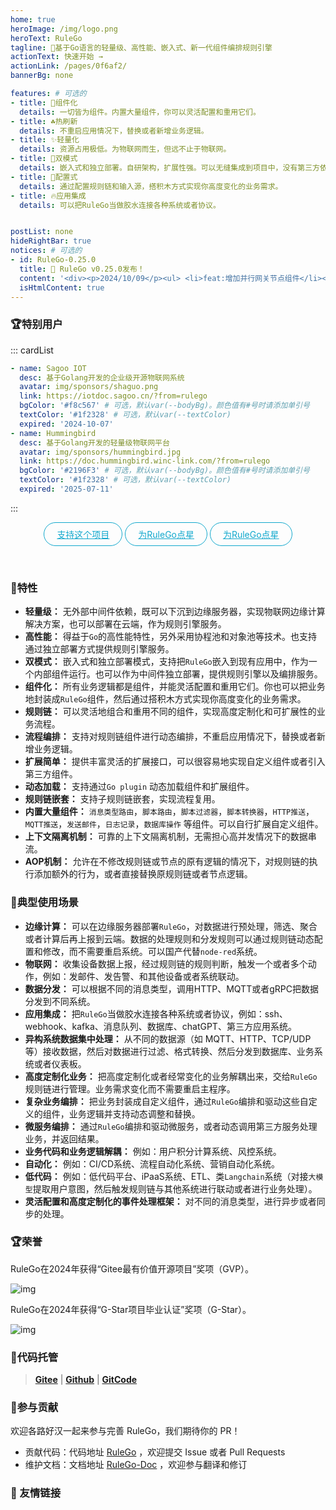 ```yaml
---
home: true
heroImage: /img/logo.png
heroText: RuleGo
tagline: 🚀基于Go语言的轻量级、高性能、嵌入式、新一代组件编排规则引擎
actionText: 快速开始 →
actionLink: /pages/0f6af2/
bannerBg: none

features: # 可选的
- title: 🧩组件化
  details: 一切皆为组件。内置大量组件，你可以灵活配置和重用它们。
- title: ☘️热刷新
  details: 不重启应用情况下，替换或者新增业务逻辑。
- title: ✨轻量化
  details: 资源占用极低。为物联网而生，但远不止于物联网。
- title: 🎯双模式
  details: 嵌入式和独立部署。自研架构，扩展性强。可以无缝集成到项目中，没有第三方依赖，部署简单。
- title: 📑配置式
  details: 通过配置规则链和输入源，搭积木方式实现你高度变化的业务需求。
- title: 🔥应用集成
  details: 可以把RuleGo当做胶水连接各种系统或者协议。


postList: none
hideRightBar: true
notices: # 可选的
- id: RuleGo-0.25.0
  title: 📢 RuleGo v0.25.0发布！
  content: '<div><p>2024/10/09</p><ul> <li>feat:增加并行网关节点组件</li><li>feat:增加汇聚节点组件</li><li>feat:for节点组件增加合并遍历结果选项</li><li>feat:增加gRPC客户端节点组件</li><li>feat:增加git操作相关节点组件</li><li>feat:ruleContext允许获得Out Message和error</li><li>feat:增加js内置函数注册器</li><li>fix:http endpoint无法使用节点池</li><li>perf:优化保存运行日志</li></ul><p style="text-align: center;"><a href="https://github.com/rulego/rulego/blob/main/doc/CHANGELOG.md" target="_blank">查看详情</a></p></div>'
  isHtmlContent: true
---
```


<Notice :data="$frontmatter.notices"/>

### 🏆特别用户

::: cardList
```yaml
- name: Sagoo IOT
  desc: 基于Golang开发的企业级开源物联网系统
  avatar: img/sponsors/shaguo.png
  link: https://iotdoc.sagoo.cn/?from=rulego
  bgColor: '#f8c567' # 可选，默认var(--bodyBg)。颜色值有#号时请添加单引号
  textColor: '#1f2328' # 可选，默认var(--textColor)
  expired: '2024-10-07'
- name: Hummingbird
  desc: 基于Golang开发的轻量级物联网平台
  avatar: img/sponsors/hummingbird.jpg
  link: https://doc.hummingbird.winc-link.com/?from=rulego
  bgColor: '#2196F3' # 可选，默认var(--bodyBg)。颜色值有#号时请添加单引号
  textColor: '#1f2328' # 可选，默认var(--textColor)
  expired: '2025-07-11'
```  
:::

<p align="center">
  <a class="become-sponsor iconfont " href="/pages/ccf224">支持这个项目</a>
  <a class="become-sponsor iconfont icon-github " href="https://github.com/rulego/rulego" target="_blank">为RuleGo点星</a>
  <a class="become-sponsor iconfont icon-gitee" href="https://gitee.com/rulego/rulego" target="_blank">为RuleGo点星</a>
</p>

<style>
  .become-sponsor{
    padding: 8px 20px;
    display: inline-block;
    color: #11a8cd;
    border-radius: 30px;
    box-sizing: border-box;
    border: 1px solid #11a8cd;
  }
 .become-sponsor:hover{
    border: 1px solid #13bee8;
    color: #13bee8;
  }
</style>

<br/>


### 🚀特性

* **轻量级：** 无外部中间件依赖，既可以下沉到边缘服务器，实现物联网边缘计算解决方案，也可以部署在云端，作为规则引擎服务。
* **高性能：** 得益于`Go`的高性能特性，另外采用协程池和对象池等技术。也支持通过独立部署方式提供规则引擎服务。
* **双模式：** 嵌入式和独立部署模式，支持把`RuleGo`嵌入到现有应用中，作为一个内部组件运行。也可以作为中间件独立部署，提供规则引擎以及编排服务。
* **组件化：** 所有业务逻辑都是组件，并能灵活配置和重用它们。你也可以把业务地封装成`RuleGo`组件，然后通过搭积木方式实现你高度变化的业务需求。
* **规则链：** 可以灵活地组合和重用不同的组件，实现高度定制化和可扩展性的业务流程。
* **流程编排：** 支持对规则链组件进行动态编排，不重启应用情况下，替换或者新增业务逻辑。
* **扩展简单：** 提供丰富灵活的扩展接口，可以很容易地实现自定义组件或者引入第三方组件。
* **动态加载：** 支持通过`Go plugin` 动态加载组件和扩展组件。
* **规则链嵌套：** 支持子规则链嵌套，实现流程复用。
* **内置大量组件：** `消息类型路由`，`脚本路由`，`脚本过滤器`，`脚本转换器`，`HTTP推送`，`MQTT推送`，`发送邮件`，`日志记录`，`数据库操作`
  等组件。可以自行扩展自定义组件。
* **上下文隔离机制：** 可靠的上下文隔离机制，无需担心高并发情况下的数据串流。
* **AOP机制：** 允许在不修改规则链或节点的原有逻辑的情况下，对规则链的执行添加额外的行为，或者直接替换原规则链或者节点逻辑。

### 🎯典型使用场景

* **边缘计算：** 可以在边缘服务器部署`RuleGo`，对数据进行预处理，筛选、聚合或者计算后再上报到云端。数据的处理规则和分发规则可以通过规则链动态配置和修改，而不需要重启系统。可以国产代替`node-red`系统。
* **物联网：** 收集设备数据上报，经过规则链的规则判断，触发一个或者多个动作，例如：发邮件、发告警、和其他设备或者系统联动。
* **数据分发：** 可以根据不同的消息类型，调用HTTP、MQTT或者gRPC把数据分发到不同系统。
* **应用集成：** 把`RuleGo`当做胶水连接各种系统或者协议，例如：ssh、webhook、kafka、消息队列、数据库、chatGPT、第三方应用系统。
* **异构系统数据集中处理：** 从不同的数据源（如 MQTT、HTTP、TCP/UDP 等）接收数据，然后对数据进行过滤、格式转换、然后分发到数据库、业务系统或者仪表板。
* **高度定制化业务：** 把高度定制化或者经常变化的业务解耦出来，交给`RuleGo`规则链进行管理。业务需求变化而不需要重启主程序。
* **复杂业务编排：** 把业务封装成自定义组件，通过`RuleGo`编排和驱动这些自定义的组件，业务逻辑并支持动态调整和替换。
* **微服务编排：** 通过`RuleGo`编排和驱动微服务，或者动态调用第三方服务处理业务，并返回结果。
* **业务代码和业务逻辑解耦：** 例如：用户积分计算系统、风控系统。
* **自动化：** 例如：CI/CD系统、流程自动化系统、营销自动化系统。
* **低代码：** 例如：低代码平台、iPaaS系统、ETL、类`Langchain`系统（对接`大模型`提取用户意图，然后触发规则链与其他系统进行联动或者进行业务处理）。
* **灵活配置和高度定制化的事件处理框架：** 对不同的消息类型，进行异步或者同步的处理。

### 🏆️荣誉

RuleGo在2024年获得“Gitee最有价值开源项目”奖项（GVP）。

![img](/img/gvp.png)

RuleGo在2024年获得“G-Star项目毕业认证”奖项（G-Star）。

![img](/img/gstar.jpg)

### 🎈代码托管

> **[Gitee](https://gitee.com/rulego/rulego)** | **[Github](https://github.com/rulego/rulego)** | **[GitCode](https://gitcode.com/rulego/rulego)**

### 🧸参与贡献

欢迎各路好汉一起来参与完善 RuleGo，我们期待你的 PR！

- 贡献代码：代码地址 [RuleGo](https://github.com/rulego/rulego) ，欢迎提交 Issue 或者 Pull Requests
- 维护文档：文档地址 [RuleGo-Doc](https://github.com/rulego/rulego-doc) ，欢迎参与翻译和修订

### 🧲 友情链接
<div class="row">
    <span class="link">
        <a href="https://baomidou.com" target="_blank" title="MybatisPlus">
            <img :src="$withBase('/img/links/mybatis-plus-logo.png')" class="no-zoom">
        </a>
    </span>
    <span class="link">
        <a href="https://liteflow.cc" target="_blank" title="liteflow">
            <img :src="$withBase('/img/links/liteflow-logo.png')" class="no-zoom">
        </a>
    </span>
    
</div>

<style>
  .link {
    width: 10em;
    text-align: left;
  }
  .link img {
    height:1.8em;
    max-width:180px;
    margin: 14px;
  }
  .row {
    display: flex;
    flex-direction: row;
  }
</style>